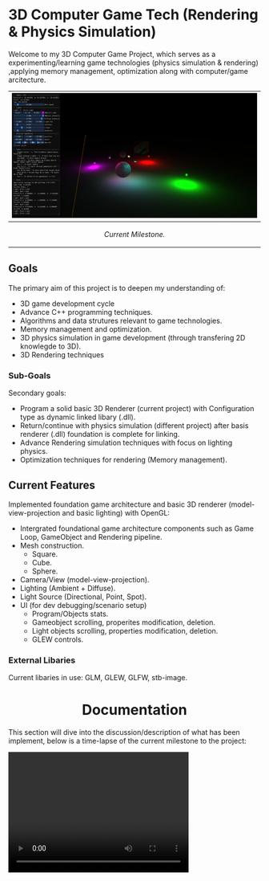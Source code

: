 # 3D Computer Game Tech (Rendering & Physics Simulation)

Welcome to my 3D Computer Game Project, which serves as a experimenting/learning game technologies (physics simulation & rendering) ,applying memory management, optimization along with computer/game arcitecture.

|<img src = "ReadMe_Docs/Computer Graphics.png"/>|
|:-|
|<p align = "center"> *Current Milestone.* </p>|

## Goals

<p> The primary aim of this project is to deepen my understanding of: 

-  3D game development cycle
- Advance C++ programming techniques.
- Algorithms and data strutures relevant to game technologies.
- Memory management and optimization.
- 3D physics simulation in game development (through transfering 2D knowlegde to 3D).
- 3D Rendering techniques

</p>

### Sub-Goals 
<p> Secondary goals:

- Program a solid basic 3D Renderer (current project) with Configuration type as dynamic linked libary (.dll).
- Return/continue with physics simulation (different project) after basis renderer (.dll) foundation is complete for linking.
- Advance Rendering simulation techniques with focus on lighting physics.
- Optimization techniques for rendering (Memory management). 
  
</p>

## Current Features

<p> Implemented foundation game architecture and basic 3D renderer (model-view-projection and basic lighting) with OpenGL:

- Intergrated foundational game architecture components such as Game Loop, GameObject and Rendering pipeline.
- Mesh construction.
  - Square.
  - Cube.
  - Sphere.
- Camera/View (model-view-projection).
- Lighting (Ambient + Diffuse).
- Light Source (Directional, Point, Spot).
- UI (for dev debugging/scenario setup)
  - Program/Objects stats.
  - Gameobject scrolling, properites modification, deletion.
  - Light objects scrolling, properties modification, deletion.
  - GLEW controls.
</p>

### External Libaries
<p>  Current libaries in use: GLM, GLEW, GLFW, stb-image.</p>




<h1 align = "center"> Documentation </h1>
<p> This section will dive into the discussion/description of what has been implement, below is a time-lapse of the current milestone to the project: </p>

<video width="360" height="240" controls>
    <source src = "ReadMe_Docs/Spot & Point Light Experiment(Milestone showcase) NO SHADOWS(ambient, Diffuse &attenuation constants)2.mp4" type="video/mp4"/>
</video>

